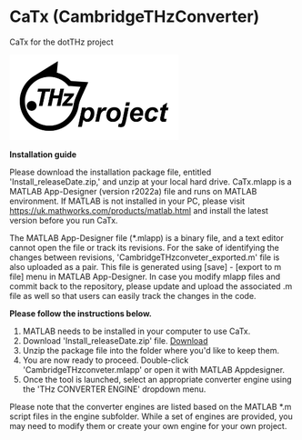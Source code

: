 # CaTx (CambridgeTHzConverter)
CaTx for the dotTHz project

<img src="/Images/dotTHzProject_logo.png" height ="150">

**Installation guide**

Please download the installation package file, entitled 'Install_releaseDate.zip,' and unzip at your local hard drive. CaTx.mlapp is a MATLAB App-Designer (version r2022a) file and runs on MATLAB environment. If MATLAB is not installed in your PC, please visit https://uk.mathworks.com/products/matlab.html and install the latest version before you run CaTx. 

The MATLAB App-Designer file (*.mlapp) is a binary file, and a text editor cannot open the file or track its revisions. For the sake of identifying the changes between revisions, 'CambridgeTHzconveter_exported.m' file is also uploaded as a pair. This file is generated using [save] - [export to m file] menu in MATLAB App-Designer.  In case you modify mlapp files and commit back to the repository, please update and upload the associated .m file as well so that users can easily track the changes in the code.

**Please follow the instructions below.**
1. MATLAB needs to be installed in your computer to use CaTx.
2. Download 'Install_releaseDate.zip' file. [Download](Install_r230918.zip)
3. Unzip the package file into the folder where you'd like to keep them.
4. You are now ready to proceed. Double-click 'CambridgeTHzconveter.mlapp' or open it with MATLAB Appdesigner.
5. Once the tool is launched, select an appropriate converter engine using the 'THz CONVERTER ENGINE' dropdown menu.

Please note that the converter engines are listed based on the MATLAB *.m script files in the engine subfolder. While a set of engines are provided, you may need to modify them or create your own engine for your own project.
